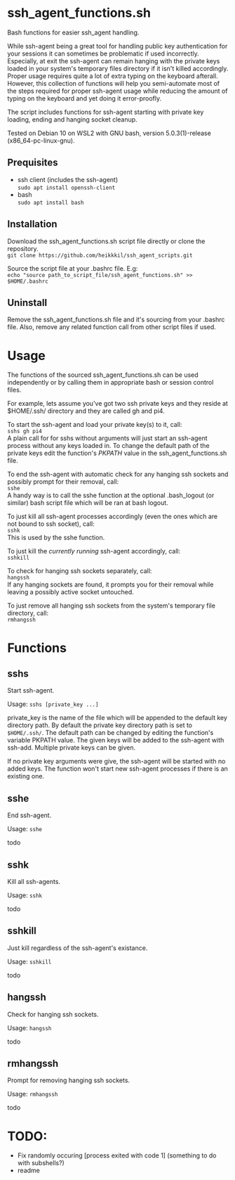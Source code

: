 # ssh_agent_functions.sh
Bash functions for easier ssh_agent handling.  
  
While ssh-agent being a great tool for handling public key authentication for your sessions it can sometimes be problematic if used incorrectly. Especially, at exit the ssh-agent can remain hanging with the private keys loaded in your system's temporary files directory if it isn't killed accordingly. Proper usage requires quite a lot of extra typing on the keyboard afterall.  
However, this collection of functions will help you semi-automate most of the steps required for proper ssh-agent usage while reducing the amount of typing on the keyboard and yet doing it error-proofly.  
  
The script includes functions for ssh-agent starting with private key loading, ending and hanging socket cleanup.  
  
Tested on Debian 10 on WSL2 with GNU bash, version 5.0.3(1)-release (x86_64-pc-linux-gnu).  
  
  
## Prequisites  
- ssh client (includes the ssh-agent)  
  `sudo apt install openssh-client`  
- bash  
  `sudo apt install bash`  
  
## Installation  
Download the ssh_agent_functions.sh script file directly or clone the repository.  
`git clone https://github.com/heikkkil/ssh_agent_scripts.git`  
  
Source the script file at your .bashrc file. E.g:  
`echo "source path_to_script_file/ssh_agent_functions.sh" >> $HOME/.bashrc`  
  
## Uninstall  
Remove the ssh_agent_functions.sh file and it's sourcing from your .bashrc file. Also, remove any related function call from other script files if used.
  
  
# Usage  
The functions of the sourced ssh_agent_functions.sh can be used independently or by calling them in appropriate bash or session control files.  

For example, lets assume you've got two ssh private keys and they reside at $HOME/.ssh/ directory and they are called gh and pi4.  
  
To start the ssh-agent and load your private key(s) to it, call:  
`sshs gh pi4`  
A plain call for for sshs without arguments will just start an ssh-agent process without any keys loaded in. To change the default path of the private keys edit the function's *PKPATH* value in the ssh_agent_functions.sh file.  
  
To end the ssh-agent with automatic check for any hanging ssh sockets and possibly prompt for their removal, call:  
`sshe`  
A handy way is to call the sshe function at the optional .bash_logout (or similar) bash script file which will be ran at bash logout.  
  
To just kill all ssh-agent processes accordingly (even the ones which are not bound to ssh socket), call:  
`sshk`  
This is used by the sshe function.  
  
To just kill the *currently running* ssh-agent accordingly, call:  
`sshkill`
  
To check for hanging ssh sockets separately, call:  
`hangssh`  
If any hanging sockets are found, it prompts you for their removal while leaving a possibly active socket untouched.  
  
To just remove all hanging ssh sockets from the system's temporary file directory, call:  
`rmhangssh`  
  
# Functions

## sshs
Start ssh-agent.  

Usage: `sshs [private_key ...]`  

private_key is the name of the file which will be appended to the default key directory path. By default the private key directory path is set to `$HOME/.ssh/`. The default path can be changed by editing the function's variable PKPATH value. The given keys will be added to the ssh-agent with ssh-add. Multiple private keys can be given.  

If no private key arguments were give, the ssh-agent will be started with no added keys. The function won't start new ssh-agent processes if there is an existing one. 
  
## sshe
End ssh-agent.  
  
Usage: `sshe`  
  
todo  
  
## sshk
Kill all ssh-agents.  
  
Usage: `sshk`  
  
todo  
  
## sshkill  
Just kill regardless of the ssh-agent's existance.  
  
Usage: `sshkill`  
  
todo  
  
## hangssh  
Check for hanging ssh sockets.
  
Usage: `hangssh`  
  
todo  

## rmhangssh  
Prompt for removing hanging ssh sockets.  
  
Usage: `rmhangssh`  
  
todo
  
  
# TODO:  
- Fix randomly occuring [process exited with code 1] (something to do with subshells?)
- readme
